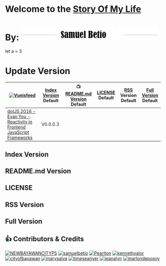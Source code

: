 Welcome to the
[Story Of My Life][1]
=====================

By: [![storyofmylife version][som-image]][som-url]
==================================================

let a = 3

Update Version
==============

|[![Vuejsfeed][Vuejsfeed]][Vuejsfeed]|[Index Version][2] Default    |:tv: [README.md Version][3] Default     | [LICENSE][4] Default  |[RSS][5] Version Default      |[Full Version][6] Default    |
|-------------------------------|--------------------- |--------------------------------|----------------|-----------------------|---------------------|
|[dotJS 2016 - Evan You - Reactivity in Frontend JavaScript Frameworks][7]|V0.0.0.3     |               |                 |      |                      |




## Index Version


## README.md Version

## LICENSE

## RSS Version

## Full Version


## :thumbsup: Contributors & Credits
[![NEWBAYAWANCITYPS][NEWBAYAWANCITYPS]][NEWBAYAWANCITYPS-url]
[![samuelbetio][samuelbetio]][samuelbetio-url]
[![Pearlton][Pearlton]][Pearlton-url]
[![kennethvalor][kennethvalor]][kennethvalor-url]
[![cityofbayawan][cityofbayawan]][cityofbayawan-url]
[![marysalva][marysalva]][marysalva-url]
[![timeseariver][timeseariver]][timeseariver-url]
[![jeanalyn][jeanalyn]][jeanalyn-url]
[![marlondeposoy][marlondeposoy]][marlondeposoy-url]







[1]: https://samuelbetio.github.io/storyofmylife
[2]: #index-version
[3]: #readmemd-version
[4]: #license
[5]: #rss-version
[6]: #full-version
[7]: https://youtu.be/r4pNEdIt_l4
[som-image]: https://github.com/samuelbetio/storyofmylife/blob/master/assets/img/logo.png
[som-url]: https://github.com/samuelbetio/storyofmylife/releases
[samuelbetio]: https://github.com/samuelbetio.png?size=40
[samuelbetio-url]: https://github.com/samuelbetio
[NEWBAYAWANCITYPS]: https://github.com/NEWBAYAWANCITYPS.png?size=40
[NEWBAYAWANCITYPS-url]: https://github.com/NEWBAYAWANCITYPS
[Pearlton]: https://github.com/Pearlton.png?size=40
[Pearlton-url]: https://github.com/Pearlton
[kennethvalor]: https://github.com/kennethvalor.png?size=40
[kennethvalor-url]: https://github.com/kennethvalor
[cityofbayawan]: https://github.com/cityofbayawan.png?size=40
[cityofbayawan-url]: https://github.com/cityofbayawan
[marysalva]: https://github.com/marysalva.png?size=40
[marysalva-url]: https://github.com/marysalva
[timeseariver]: https://github.com/timeseariver.png?size=40
[timeseariver-url]: https://github.com/timeseariver
[jeanalyn]: https://github.com/jeanalyn.png?size=40
[jeanalyn-url]: https://github.com/jeanalyn
[marlondeposoy]: https://github.com/marlondeposoy.png?size=40
[marlondeposoy-url]: https://github.com/marlondeposoy
[Vuejsfeed]: https://d2jq2hx2dbkw6t.cloudfront.net/286/evan-you-dotjs-2016.jpg
